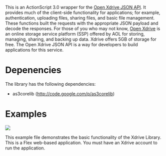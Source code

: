 This is an ActionScript 3.0 wrapper for the [Open Xdrive JSON API](http://dev.aol.com/api/xdrive). It provides much of the client-side functionality for applications; for example, authentication, uploading files, sharing files, and basic file management.   These functions built the requests with the appropriate JSON payload and decode the responses.  For those of you who may not know, [Open Xdrive](http://plus.xdrive.com) is an online storage service platform (SSP) offered by AOL for storing, managing, sharing, and backing up data. Xdrive offers 5GB of storage for free.  The Open Xdrive JSON API is a way for developers to build applications for this service.

# Depenencies #

The library has the following dependencies:

  * as3corelib (http://code.google.com/p/as3corelib)


# Examples #


[![](http://as3xdrivelib.googlecode.com/svn/trunk/samples/XdiveSlimDrive300x180.png)](http://code.google.com/p/as3xdrivelib/wiki/XdriveSlimDriveExample)

This example file demonstrates the basic functionality of the Xdrive Library.  This is a Flex web-based application.  You must have an Xdrive account to run the application.